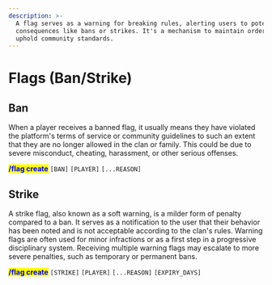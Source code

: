 ```yaml
---
description: >-
  A flag serves as a warning for breaking rules, alerting users to potential
  consequences like bans or strikes. It's a mechanism to maintain order and
  uphold community standards.
---
```


# Flags (Ban/Strike)

## Ban

When a player receives a banned flag, it usually means they have violated the platform's terms of service or community guidelines to such an extent that they are no longer allowed in the clan or family. This could be due to severe misconduct, cheating, harassment, or other serious offenses.

<mark style="color:blue;">**/flag create**</mark> `[BAN]` `[PLAYER]` `[...REASON]`&#x20;

## Strike

A strike flag, also known as a soft warning, is a milder form of penalty compared to a ban. It serves as a notification to the user that their behavior has been noted and is not acceptable according to the clan's rules. Warning flags are often used for minor infractions or as a first step in a progressive disciplinary system. Receiving multiple warning flags may escalate to more severe penalties, such as temporary or permanent bans.

<mark style="color:blue;">**/flag create**</mark> `[STRIKE]` `[PLAYER]` `[...REASON]` `[EXPIRY_DAYS]`
